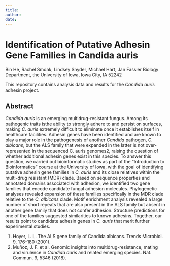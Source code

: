 ```yaml
---
title:
author:
date:
---
```


# Identification of Putative Adhesin Gene Families in __Candida auris__

Bin He, Rachel Smoak, Lindsey Snyder, Michael Hart, Jan Fassler
Biology Department, the University of Iowa, Iowa City, IA 52242

This repository contains analysis data and results for the _Candida auris_ adhesin project.

## Abstract
_Candida auris_ is an emerging multidrug-resistant fungus. Among its pathogenic traits isthe ability to strongly adhere to and persist on surfaces, making _C. auris_ extremely difficult to eliminate once it establishes itself in healthcare facilities. Adhesin genes have been identified and are known to play a major role in the pathogenesis of another _Candida_ pathogen, _C. albicans_, but the ALS family that were expanded in the latter is not over-represented In the sequenced C. auris genomes2, raising the question of whether additional adhesin genes exist in this species. To answer this question, we carried out bioinformatic studies as part of the “Introduction to Bioinformatics” course at the University of Iowa, with the goal of identifying putative adhesin gene families in _C. auris_ and its close relatives within the multi-drug resistant (MDR) clade. Based on sequence properties and annotated domains associated with adhesion, we identified two gene families that encode candidate fungal adhesion molecules. Phylogenetic analyses revealed expansion of these families specifically in the MDR clade relative to the _C. albicans_ clade. Motif enrichment analysis revealed a large number of short repeats that are also present in the ALS family but absent in another gene family that does not confer adhesion. Structure predictions for one of the families suggested similarities to known adhesins. Together, our results point to candidate adhesin genes in _C. auris_ that merit further experimental studies.

1. Hoyer, L. L. The ALS gene family of Candida albicans. Trends Microbiol. 9, 176–180 (2001).
2. Muñoz, J. F. et al. Genomic insights into multidrug-resistance, mating and virulence in _Candida auris_ and related emerging species. Nat. Commun. 9, 5346 (2018).


